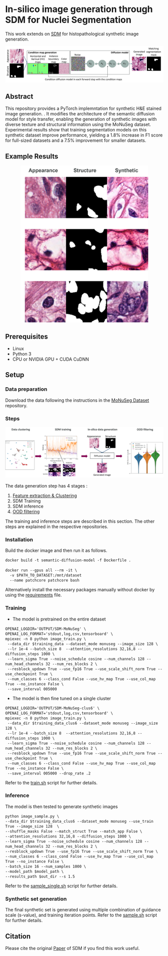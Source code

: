 # In-silico image generation through SDM for Nuclei Segmentation

This work extends on [SDM](https://github.com/WeilunWang/semantic-diffusion-model) for histopathological synthetic image generation. 

![model](./images/model.png)

## Abstract


<!-- # Semantic Image Synthesis via Diffusion Models (SDM)

&nbsp;

<img src='assets\results.png' align="left">  

&nbsp;

<img src='assets/diffusion.png' align="left">

&nbsp;

### [Paper](https://arxiv.org/abs/2207.00050)

[Weilun Wang](https://scholar.google.com/citations?hl=zh-CN&user=YfV4aCQAAAAJ), [Jianmin Bao](https://scholar.google.com/citations?hl=zh-CN&user=hjwvkYUAAAAJ), [Wengang Zhou](https://scholar.google.com/citations?hl=zh-CN&user=8s1JF8YAAAAJ), [Dongdong Chen](https://scholar.google.com/citations?hl=zh-CN&user=sYKpKqEAAAAJ), [Dong Chen](https://scholar.google.com/citations?hl=zh-CN&user=_fKSYOwAAAAJ), [Lu Yuan](https://scholar.google.com/citations?hl=zh-CN&user=k9TsUVsAAAAJ), [Houqiang Li](https://scholar.google.com/citations?hl=zh-CN&user=7sFMIKoAAAAJ), -->

<!-- Nuclei segmentation is a crucial task in histopathological image analysis and is essential for cancer diagnosis and treatment planning. Many approaches aim to automate this process using machine learning models, which typically require extensive amounts of data for training. However, data collection and annotation are often expensive,
time-consuming, and demand expertise in histopathology. Recent advances in diffusion models offer a solution by generating synthetic images to expand the size, diversity, and richness of datasets, thus improving the performance of downstream models and mitigating the challenge of limited annotated data, particularly in medical imaging. -->

This repository provides a PyTorch implemntation for synthetic H&E stained image generation. . It modifies the architecture of the semantic diffusion model for style transfer, enabling the generation of synthetic images with diverse texture and structural information using the MoNuSeg dataset. Experimental results show that training segmentation models on this synthetic dataset improve performance,
yielding a 1.8% increase in F1 score for full-sized datasets and a 7.5% improvement for smaller datasets.

<!-- We provide our PyTorch implementation of Semantic Image Synthesis via Diffusion Models (SDM). 
In this paper, we propose a novel framework based on DDPM for semantic image synthesis.
Unlike previous conditional diffusion model directly feeds the semantic layout and noisy image as input to a U-Net structure, which may not fully leverage the information in the input semantic mask,
our framework processes semantic layout and noisy image differently.
It feeds noisy image to the encoder of the U-Net structure while the semantic layout to the decoder by multi-layer spatially-adaptive normalization operators. 
To further improve the generation quality and semantic interpretability in semantic image synthesis, we introduce the classifier-free guidance sampling strategy, which acknowledge the scores of an unconditional model for sampling process.
Extensive experiments on three benchmark datasets demonstrate the effectiveness of our proposed method, achieving state-of-the-art performance in terms of fidelity (FID) and diversity (LPIPS). -->


## Example Results

<p align='center'>  
  <img src='images/inference_shape_feat.png' height="500">
</p>

<!-- * **Cityscapes:**

<p align='center'>  
  <img src='assets/cityscapes.png'/>
</p>

* **CelebA:**

<p align='center'>  
  <img src='assets/celeba.png'/>
</p>

* **ADE20K:**

<p align='center'>  
  <img src='assets/ade.png'/>
</p>

* **COCO-Stuff:**

<p align='center'>  
  <img src='assets/coco.png'/>
</p> -->

## Prerequisites
- Linux
- Python 3
- CPU or NVIDIA GPU + CUDA CuDNN

## Setup

### Data preparation

Download the data following the instructions in the [MoNuSeg Dataset](https://github.com/suren3141/MoNuSegDataset) repository.

### Steps

<p align='center'>  
  <img src='images/method.png'/>
</p>

The data generation step has 4 stages : 
1. [Feature extraction & Clustering](https://github.com/suren3141/patchcore-inspection/tree/main/src/feature_extractor)
2. SDM Training
3. SDM inference
4. [OOD filtering](https://github.com/suren3141/patchcore-inspection/)

The training and inference steps are described in this section. The other steps are explained in the respective repositories.

### Installation

Build the docker image and then run it as follows.

```shell
docker build -t semantic-diffusion-model -f Dockerfile .

docker run --gpus all --rm -it \
  -v $PATH_TO_DATASET:/mnt/dataset 
  --name patchcore patchcore bash
```

Alternatively install the necessary packages manually without docker by using the [requirements](./requirements.txt) file.

### Training

- The model is pretrained on the entire dataset

```shell
OPENAI_LOGDIR='OUTPUT/SDM-MoNuSeg' \
OPENAI_LOG_FORMAT='stdout,log,csv,tensorboard' \
mpiexec -n 8 python image_train.py \
 --data_dir $training_data --dataset_mode monuseg --image_size 128 \
 --lr 1e-4 --batch_size 8  --attention_resolutions 32,16,8 --diffusion_steps 1000 \
 --learn_sigma True --noise_schedule cosine --num_channels 128 --num_head_channels 32 --num_res_blocks 2 \
 --resblock_updown True --use_fp16 True --use_scale_shift_norm True --use_checkpoint True \
 --num_classes 6 --class_cond False --use_hv_map True --use_col_map True --no_instance False \
 --save_interval 005000
```

- The model is then fine tuned on a single cluster

```shell
OPENAI_LOGDIR='OUTPUT/SDM-MoNuSeg-clus6' \
OPENAI_LOG_FORMAT='stdout,log,csv,tensorboard' \
mpiexec -n 8 python image_train.py \
 --data_dir $training_data_clus6 --dataset_mode monuseg --image_size 128 \
 --lr 1e-4 --batch_size 8  --attention_resolutions 32,16,8 --diffusion_steps 1000 \
 --learn_sigma True --noise_schedule cosine --num_channels 128 --num_head_channels 32 --num_res_blocks 2 \
 --resblock_updown True --use_fp16 True --use_scale_shift_norm True --use_checkpoint True \
 --num_classes 6 --class_cond False --use_hv_map True --use_col_map True --no_instance False \
 --save_interval 005000 --drop_rate .2
```

Refer to the [train.sh](./scripts/train.sh) script for further details.

### Inference

The model is then tested to generate synthetic images

```shell
python image_sample.py \
--data_dir $training_data_clus6 --dataset_mode monuseg --use_train True --image_size 128  \
--shuffle_masks False --match_struct True --match_app False \
--attention_resolutions 32,16,8 --diffusion_steps 1000 \
--learn_sigma True --noise_schedule cosine --num_channels 128 --num_head_channels 32 --num_res_blocks 2 \
--resblock_updown True --use_fp16 True --use_scale_shift_norm True \
--num_classes 6 --class_cond False --use_hv_map True --use_col_map True --no_instance False \
--batch_size 16 --num_samples 1000 \
--model_path $model_path \
--results_path $out_dir --s 1.5
```

Refer to the [sample_single.sh](./scripts/sample_single.sh) script for further details.

### Synthetic set generation

The final synthetic set is generated using multiple combination of guidance scale (s-value), and training iteration points. Refer to the [sample.sh](./scripts/sample.sh) script for further details.

## Citation

Please cite the original [Paper](https://arxiv.org/abs/2207.00050) of SDM if you find this work useful.

<!-- ### Acknowledge
Our code is developed based on [guided-diffusion](https://github.com/openai/guided-diffusion). We also thank "test_with_FID.py" in [OASIS](https://github.com/boschresearch/OASIS) for FID computation, "lpips.py" in [stargan-v2](https://github.com/clovaai/stargan-v2) for LPIPS computation. -->
